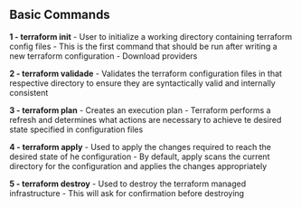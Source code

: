 


## Basic Commands
**1 - terraform init**
    - User to initialize a working directory containing terraform config files
    - This is the first command that should be run after writing a new terraform configuration
    - Download providers

**2 - terraform validade**
    - Validates the terraform configuration files in that respective directory to ensure they are syntactically valid and internally consistent

**3 - terraform plan**
    - Creates an execution plan
    - Terraform performs a refresh and determines what actions are necessary to achieve te desired state specified in configuration files

**4 - terraform apply**
    - Used to apply the changes required to reach the desired state of he configuration
    - By default, apply scans the current directory for the configuration and applies the changes appropriately

**5 - terraform destroy**
    - Used to destroy the terraform managed infrastructure
    - This will ask for confirmation before destroying